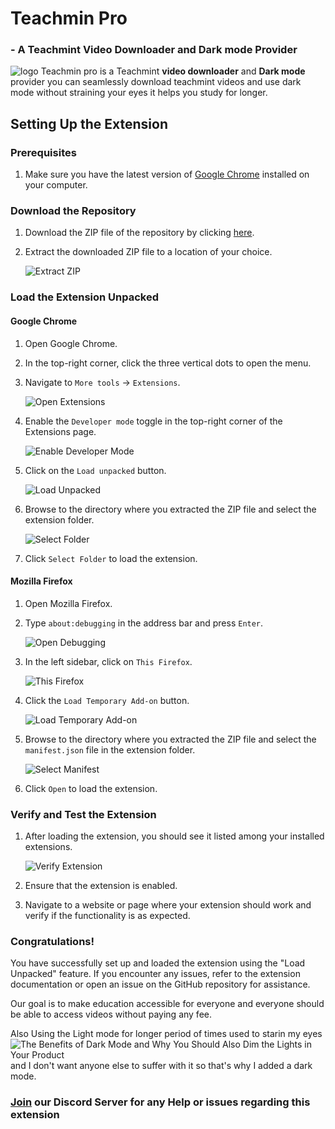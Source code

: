 <h1>Teachmin Pro</h1> <h3>- A Teachmint Video Downloader and Dark mode Provider</h3> <img src="https://cdn.glitch.global/1d691b76-1866-4866-857e-5927236b6a86/logo.png?v=1707069375789" alt="logo">
Teachmin pro is a Teachmint <b>video downloader</b> and <b>Dark mode</b> provider you can seamlessly download teachmint videos and use dark mode without straining your eyes it helps you study for longer.

## Setting Up the Extension

### Prerequisites
1. Make sure you have the latest version of [Google Chrome](https://www.google.com/chrome/) installed on your computer.

### Download the Repository
1. Download the ZIP file of the repository by clicking <a href="https://github.com/DevGurneet/Teachmin-pro/archive/refs/heads/main.zip">here</a>.

2. Extract the downloaded ZIP file to a location of your choice.

   ![Extract ZIP](images/extract-zip.png)

### Load the Extension Unpacked

#### Google Chrome
1. Open Google Chrome.

2. In the top-right corner, click the three vertical dots to open the menu.

3. Navigate to `More tools` -> `Extensions`.

   ![Open Extensions](images/open-extensions.png)

4. Enable the `Developer mode` toggle in the top-right corner of the Extensions page.

   ![Enable Developer Mode](images/enable-developer-mode.png)

5. Click on the `Load unpacked` button.

   ![Load Unpacked](images/load-unpacked.png)

6. Browse to the directory where you extracted the ZIP file and select the extension folder.

   ![Select Folder](images/select-folder.png)

7. Click `Select Folder` to load the extension.

#### Mozilla Firefox
1. Open Mozilla Firefox.

2. Type `about:debugging` in the address bar and press `Enter`.

   ![Open Debugging](images/open-debugging.png)

3. In the left sidebar, click on `This Firefox`.

   ![This Firefox](images/this-firefox.png)

4. Click the `Load Temporary Add-on` button.

   ![Load Temporary Add-on](images/load-temporary-addon.png)

5. Browse to the directory where you extracted the ZIP file and select the `manifest.json` file in the extension folder.

   ![Select Manifest](images/select-manifest.png)

6. Click `Open` to load the extension.

### Verify and Test the Extension
1. After loading the extension, you should see it listed among your installed extensions.

   ![Verify Extension](images/verify-extension.png)

2. Ensure that the extension is enabled.

3. Navigate to a website or page where your extension should work and verify if the functionality is as expected.

### Congratulations!
You have successfully set up and loaded the extension using the "Load Unpacked" feature. If you encounter any issues, refer to the extension documentation or open an issue on the GitHub repository for assistance.


Our goal is to make education accessible for everyone and everyone should be able to access videos without paying any fee.

Also Using the Light mode for longer period of times used to starin my eyes![The Benefits of Dark Mode and Why You Should Also Dim the Lights in Your Product](https://github.com/DevGurneet/Teachmin-pro/assets/145831139/727e17aa-b11f-437a-a863-be6ad81ca1a9) and I don't want anyone else to suffer with it so that's why I added a dark mode.


<h3><a href="https://discord.gg/38Z2yvjr">Join</a> our Discord Server for any Help or issues regarding this extension </h3>
